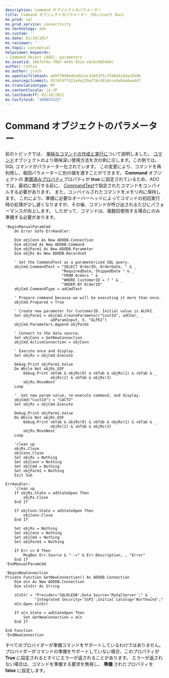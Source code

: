 ```yaml
---
description: Command オブジェクトのパラメーター
title: Command オブジェクトのパラメーター |Microsoft Docs
ms.prod: sql
ms.prod_service: connectivity
ms.technology: ado
ms.custom: ''
ms.date: 01/19/2017
ms.reviewer: ''
ms.topic: conceptual
helpviewer_keywords:
- Command object [ADO], parameters
ms.assetid: 10e7ef4a-78bf-4e91-931e-cbc6c065dd4c
author: rothja
ms.author: jroth
ms.openlocfilehash: a49f7099e45e92cac31653f5c3f08442dda2459b
ms.sourcegitcommit: 917df4ffd22e4a229af7dc481dcce3ebba0aa4d7
ms.translationtype: MT
ms.contentlocale: ja-JP
ms.lasthandoff: 02/10/2021
ms.locfileid: "100033322"
---
```

# <a name="command-object-parameters"></a>Command オブジェクトのパラメーター
前のトピックでは、 [単純なコマンドの作成と実行に](./creating-and-executing-a-simple-command.md)ついて説明しました。 [コマンド](../../reference/ado-api/command-object-ado.md)オブジェクトのより興味深い使用方法を次の例に示します。この例では、SQL コマンドがパラメーター化されています。 この変更により、コマンドを再利用し、毎回パラメーターに別の値を渡すことができます。 **Command** オブジェクトの [準備済みプロパティ](../../reference/ado-api/prepared-property-ado.md)プロパティが **true** に設定されているため、ADO では、最初に実行する前に、 [CommandText](../../reference/ado-api/commandtext-property-ado.md)で指定されたコマンドをコンパイルする必要があります。 また、コンパイルされたコマンドをメモリ内に保持します。 これにより、準備に必要なオーバーヘッドによってコマンドの初回実行時の処理が少し遅くなりますが、その後、コマンドが呼び出されるたびにパフォーマンスが向上します。 したがって、コマンドは、複数回使用する場合にのみ準備する必要があります。  
  
```  
'BeginManualParamCmd  
    On Error GoTo ErrHandler:  
  
    Dim objConn As New ADODB.Connection  
    Dim objCmd As New ADODB.Command  
    Dim objParm1 As New ADODB.Parameter  
    Dim objRs As New ADODB.Recordset  
  
    ' Set the CommandText as a parameterized SQL query.  
    objCmd.CommandText = "SELECT OrderID, OrderDate, " & _  
                         "RequiredDate, ShippedDate " & _  
                         "FROM Orders " & _  
                         "WHERE CustomerID = ? " & _  
                         "ORDER BY OrderID"  
    objCmd.CommandType = adCmdText  
  
    ' Prepare command because we will be executing it more than once.  
    objCmd.Prepared = True  
  
    ' Create new parameter for CustomerID. Initial value is ALFKI.  
    Set objParm1 = objCmd.CreateParameter("CustId", adChar, _  
                    adParamInput, 5, "ALFKI")  
    objCmd.Parameters.Append objParm1  
  
    ' Connect to the data source.  
    Set objConn = GetNewConnection  
    objCmd.ActiveConnection = objConn  
  
    ' Execute once and display.  
    Set objRs = objCmd.Execute  
  
    Debug.Print objParm1.Value  
    Do While Not objRs.EOF  
        Debug.Print vbTab & objRs(0) & vbTab & objRs(1) & vbTab & _  
                    objRs(2) & vbTab & objRs(3)  
        objRs.MoveNext  
    Loop  
  
    ' .Set new param value, re-execute command, and display.  
    objCmd("CustId") = "CACTU"  
    Set objRs = objCmd.Execute  
  
    Debug.Print objParm1.Value  
    Do While Not objRs.EOF  
        Debug.Print vbTab & objRs(0) & vbTab & objRs(1) & vbTab & _  
                    objRs(2) & vbTab & objRs(3)  
        objRs.MoveNext  
    Loop  
  
    'clean up  
    objRs.Close  
    objConn.Close  
    Set objRs = Nothing  
    Set objConn = Nothing  
    Set objCmd = Nothing  
    Set objParm1 = Nothing  
    Exit Sub  
  
ErrHandler:  
    'clean up  
    If objRs.State = adStateOpen Then  
        objRs.Close  
    End If  
  
    If objConn.State = adStateOpen Then  
        objConn.Close  
    End If  
  
    Set objRs = Nothing  
    Set objConn = Nothing  
    Set objCmd = Nothing  
    Set objParm1 = Nothing  
  
    If Err <> 0 Then  
        MsgBox Err.Source & "-->" & Err.Description, , "Error"  
    End If  
'EndManualParamCmd  
  
'BeginNewConnection  
Private Function GetNewConnection() As ADODB.Connection  
    Dim oCn As New ADODB.Connection  
    Dim sCnStr As String  
  
    sCnStr = "Provider='SQLOLEDB';Data Source='MySqlServer';" & _  
             "Integrated Security='SSPI';Initial Catalog='Northwind';"  
    oCn.Open sCnStr  
  
    If oCn.State = adStateOpen Then  
        Set GetNewConnection = oCn  
    End If  
  
End Function  
'EndNewConnection  
```  
  
 すべてのプロバイダーが準備コマンドをサポートしているわけではありません。 プロバイダーがコマンドの準備をサポートしていない場合、このプロパティが **True** に設定されるとすぐにエラーが返されることがあります。 エラーが返されない場合は、コマンドを準備する要求を無視し、 **準備** されたプロパティを **false** に設定します。